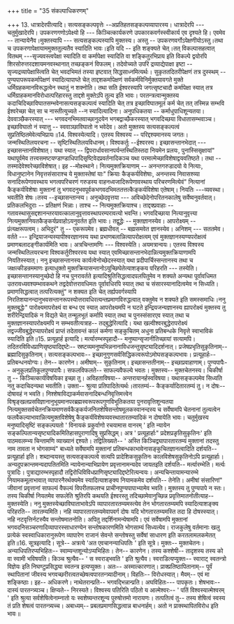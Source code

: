 +++
title = "35 संकल्पाधिकरणम्"

+++
13. धात्रादेरपीत्यादि। सत्यसङ्कल्पवृत्तेः --अप्रतिहतसङ्कल्पव्यापारस्य। धात्रादेरपि --- चतुर्मुखादेरपि। उपकरणगणोऽपेक्ष्यो हि --- किञ्चित्कार्यकरणे उपकारकवर्गस्स्वीकार्य एव दृश्यते हि। एवमेव -- तान्यायेनैव।मुक्तस्यापि --- सत्यसङ्कल्पस्यापि मुक्तस्य। अस्तु -- उपकरणवर्गोऽपेक्षणीयोऽस्तु।तथा च उपकरणापेक्षायाममुक्ततुल्यतैव स्यादिति भावः।इति यदि -- इति शङ्क्यते चेत्।तत् विकल्पासहत्वात् वितथम् ---सृज्यवस्त्वपेक्षा स्यादिति वा कर्मापेक्षा स्यादिति वा शङ्कितुरभिप्राय इति विकल्पे द्वयोरपि शिरसोरुत्तरदशायमनवस्थानात् तच्छङ्कनं विफलम्। तदेवोच्यते उपरि द्रव्याद्येपाक्षा इष्टा --सृज्यद्रव्यापेक्षास्त्विति चेत् भवदभिमतं तस्या इष्टवात् सिद्धसाध्नमित्यर्थः। सुकृततदितरीपेक्षणं तत्र दुस्स्थम् -- पुण्यपापरूपकर्मापेक्षणं स्यादित्यापाघ्ते चेत् ताद्दशकर्मापेक्षणं सर्वकर्मविनिर्मुक्तयावगते मुक्ते धर्मिग्रहकमानविरूद्धत्वेन स्थातुं न शक्नोति। तथा सति ईश्वरस्यापि जगत्सृष्टचादौ कर्मापेक्षा स्यात् तत्र धर्मिग्राहकमानविरोधात्परिहारस्तु ताद्दशे मुक्तेऽपि तुल्य इति भावः। परतन्त्रत्वान्मुक्तस्य कदाचिदिच्छाविघातसम्भवेनासत्यसङ्कल्पत्वं स्यादिति चेत् तत्र इच्छाविघातमूलं कर्म चेत् तत् तस्मिन्न सम्भवि ईश्वरेच्छा चेत् सा च नास्तीत्युच्यते --न स्यादित्यादिना। अनुपधिकतया -- कर्माधुपाधिशून्यतया। देववाञ्छैकरस्यात् --- भगवदनभिमतवाच्छानुदयेन भगबद्वाच्छैकरस्यात् भगवदिच्छया विधातासम्भवाञ्च। इच्छाविघातो नं स्यात्तु -- स्ववाञ्छाविघातो न भवेदेव। अतो मुक्तस्य सत्यसङ्कल्पत्वं सुप्रतिष्ठितमेवेत्यभिप्रायः॥14. विश्वस्येत्यादि। एतस्य विश्वस्य -- परिद्दश्यमानस्य जगतः। जन्मस्थितिलयरचना -- सृष्टिस्थितिलयविधानम्। विश्वकर्तुः --ईश्वरस्य। इच्छासन्तानभेदात् --- इच्छासन्तानविशेषात्। यथा स्यात् -- द्विपरार्धावसानपर्यन्तस्थितिस्तदा नियमेन प्रलयः, पुनास्सिसृक्षायां" यथापूर्वमेव तत्त्वसमष्टयण्डाण्डाधिपादिसृष्टिवेदप्रवर्तनादिकञ्च यथा परमात्मेच्छाविशेषाद्वयवतिष्ठते। तथा -- तस्मादेवेश्वरेच्छाविशेषात्। इह --मोक्ष्स्थाने। नित्यमुक्तक्रियाणाम् -- अनन्तगरुडादयो ये नित्याः, विधानुष्टानेन निवृत्तसंसाराश्च ये मुक्तास्तेषां याः" क्रियाः कैङ्कर्यविशेषाः, अनन्तस्य निवासश्य्या सनादिरूपेणावस्थाय भगत्वपरिचरणं गरुडस्य वाहनध्वजादिरूपेणावस्थाय परिचरणमित्येवं" नित्यानां कैङ्कर्यविशेषाः मुक्तानां तु भगवदनुभवपूर्वकभगवदभिमततत्तत्कैङ्कर्यविशेषा एतेषाम्। नियतिः ---व्यवस्था। भवतीति शेषः।तस्य --इच्छासन्तान्स्य। अनुच्छेदवृत्तया --- अविच्छेदेनोपरितनकालेषु सर्वेष्वनुवर्तवात्। प्रतिकलभिदुराः -- प्रतिक्षणं भिन्नाः। ताश्च -- नित्यमुक्तक्रियाश्च। ताद्दक्प्रवाहाः -- गतावस्थासुसद्दशानन्तरयावत्कालानुवृत्तावस्थापरम्परावत्यो भवन्ति। भगवदिच्छाया नित्यानुवृत्त्या नित्यमुक्तनियतकैङ्कर्यप्रवाहोऽयनुवर्तत इति भावः। तद्वुद्धेः -- मुक्तज्ञानस्येव। आपरोक्ष्यम् -- प्रंत्यक्षरूपत्वम्। अभिदुरं" तु -- एकरूपमेव। ब्रह्मधीवत् -- बह्मसमवेत ज्ञानस्येव। अनिशम् --- सततमेव। वर्तते --- इन्द्रियाजन्यस्यापीश्वरज्ञानस्य यथा प्रभाणबलान्नित्यापरोक्षत्वम् एवं मुक्तज्ञानस्यण्यपरोक्षत्वं प्रमाणबलादङ्गीकार्यमिति भावः। अत्रचिन्तामणिः --- विश्वस्येति। अयमत्रान्वयः। एतस्य विश्वस्य जन्मस्थितिलयरचना विश्वकर्तुरीश्वरस्य यथा स्यात् एवमिच्छासन्तानभेदान्नित्यमुक्तक्रियाणामपि नियतिस्स्यात्। ननु इच्छासन्तानस्य कार्यत्वेनोच्छेदस्स्यात् यथा प्रदीपार्चिस्सन्तानस्य तथा च जक्षत्कीडन्रममाणः इत्याधुक्तो मुक्तक्रियासन्तानोऽयुच्छिघेतेत्याशङ्कय परिहरति --- तस्येति। इच्छासन्तानस्यानुच्छेदो हि नच पुनरावर्तते इत्यादिश्रुतिसिद्धत्वादपलपितुमेव न शक्यते अन्यथा पूर्वावधिमत उतरावध्यवश्यम्भावकथने तद्वदेवोत्तरावधिमतः पूर्वावधिरपि स्यात् तथा च संसारस्यानादित्वमेव न सिध्यति। प्रमाणसिद्धत्वात् तत्परित्यक्तुं" न शक्यत इति चेत् तर्ह्यपवर्गस्यापि निरतिशयानन्दानुभवसन्तानरूपस्योत्तरावधिरत्यन्तप्रमाणविरुद्धत्वात् वक्तुमेव न शक्यते इति समस्समाधिः।ननु मुक्तबुद्धेः" पारोक्ष्यमापरोक्ष्यं वा बन्ध एव स्यात् आपरोक्ष्यमपि न घटते इन्द्रियजन्यज्ञानस्य ह्यापरोक्ष्यं मुक्तस्य तु शरीरेन्द्रियादिकं न विद्यते चेत् तन्मूलभूतं कर्मापि स्यात् तथा च पुनस्संसारएव स्यात् तथा च मुक्तज्ञानस्यापरोक्ष्यमपि न सम्भवतीत्यत्राह-- तद्बुद्धेरित्यादि। यथा खल्वीश्वरबुद्धेरापरोक्ष्यं तद्वज्जीवबुद्धेरप्यापरोक्ष्यं प्राप्तं तदेतावन्तं कालं कर्मणा सङ्कुचितम् अधुना प्रतिबन्धके निवृत्ते स्वाभाविकं स्यादिति इति॥15. प्रत्यूहार्ह इत्यादि। मर्त्यारम्भस्पृहादौ-- मनुष्यान्सृजानीतिच्छायां सत्यामपि। तदितरविविधप्राणिसृष्ठ्यादिद्दष्टेः-- स्रष्टव्यमनुष्यभिन्ननानाविधजन्तुसृष्ट्यादिदर्शनात्। प्रजेषप्रभृतिसुकृतिनाम्-- ब्रह्मादिसुकृतिनाम्। सत्यसङ्कल्पभावः-- इच्छानुगुणसर्वसिद्धिकत्वरूपोऽमोघसङ्कल्पभावः। प्रत्यूहार्हः-- प्रतिबन्धनयोग्यः। तेन-- कारणेन। अमीषाम्-- सुकृतिनाम्। इच्छासन्ततीनाम्-- इच्छाप्रवाहाणाम्। पुण्यपापैः-- अनुकूलप्रतिकूलपुण्यपापैः। सफलविफलते-- साफल्यवैफल्ये भवतः। मुक्तस्य-- मुक्तचेतनस्य। चिकीर्षा तु -- किञ्चित्कार्यविषयिका इच्छा तु। अविहताविषया-- अन्तरायानर्हस्वविषया। यथासङ्कल्पमेव सिध्यति नतु कदाचिदन्यथा भवतीति। उक्ता-- श्रुत्या प्रतिपादितेत्यर्थः।तारतम्यं-- कैङ्कर्यादितारतम्यं तु। न दोषः-- दोषावहं न भवति। निश्शेषाविद्याकर्मवासनादिबन्धनिवृत्तिमत्त्वेन विश्रृङ्खलप्रसविज्ञानानुभूयमानपरब्रह्मस्वरूपरूपगुणविभूतिकतया पुनरावृत्तिशून्यतया नित्यमुक्तसर्वचेतनक्रियमाणसर्वकैङ्कर्यजनितशेषिसन्तोषमूलकस्वानन्दस्य च सर्वेषामपि चेतनानां तुल्यत्वेन फलवैकल्याभावान्नित्यमुक्तविशेषेषु कैङ्कर्यविशेषव्यवस्थातारतम्यादिकं न दोषायेति भावः। चतुर्मुखस्य मनुष्यादिसृष्टिं सङ्कल्पयतो ' विनायकं प्रकुर्वाणो रचयामास वानरम् ' इति न्यायेन सङ्कल्पितान्यसृष्ट्यादिकमितिहासपुराणादिषु सुप्रसिद्धम्। अत्र ' प्रत्यूहार्हाः" प्रदेशप्रङृतिसुकृतिनः' इति पाठमवलम्भ्य चिन्तामणि व्याख्यानं द्दश्यते। तद्विलिख्यते-- ' अस्ति किञ्चिद्व्यापारतारतम्यं मुक्तानां तदस्तु नाम तावता न भोगसाम्यं" बाध्यते सर्वेषामपि मुक्तानां प्रतिबन्धकाभावेनासङ्कुचितज्ञानत्वादिति दर्शयति-- प्रत्यूहार्हा इति। शब्दान्वयस्तु सत्यसङ्कल्पत्वे सत्यपि प्रादेशिकसुकृतिनः कालविशेषसुकृतिनोऽपि प्रत्यूहार्हाः। अन्यदुपक्रान्तमन्यदापतितमिति न्यायेनान्याभिप्रायेण प्रवृत्तानामन्यदेव जायतइति दर्शयति-- मर्त्यारम्भेति। मर्त्यः पुत्रादिः। पुत्राद्यारम्भस्पृहादौ तद्विरोधिविविधप्राणिसृष्ट्यादिद्दष्टेरित्यन्वयः। अन्यचिन्तायामन्यारम्भे नियामकमूलाभावात् व्यापारनैरर्थक्यमेव स्यादित्याशङ्क्य नियामकमेव दर्शयति-- तेनेति। अमीषां संसारिणां" जीवानां प्रवृत्तानां साफल्यं वैफल्यं विपरीतफलश्च प्राचीनपुण्यपापाभ्यामेव भवति। मुक्तस्य तु पुण्यपापे न स्तः। तस्य चिकीर्षा नियतमेव सफलेति श्रुतिरपि कथयति ईश्वरस्तु तदिच्छामेवानुच्छिन्न प्रवृत्तिमातनोतीत्याह-- मुक्तस्येति। ननु मुक्तस्येच्छाविघाताभावेऽपि व्यापारतारतम्यमस्त्येव तेन भोगतारतम्यमपि स्यादित्याशङ्क्य परिहरति-- तारतम्यमिति। नहि व्यापारतारतम्यमेवापवर्ग दोषः यदि भोगतारतम्यमस्ति तदा हि दोषस्स्यात्। नहि नटवृत्तिर्नटस्यैव सन्तोषमातनोति। अपितु तद्दर्शिनामन्येषामपि। एवं सर्वेषामपि मुक्तानां भगवदनिसञ्चरणादिव्यापारस्साधारण्येन सन्तोषकारणमिति भोगसाम्यं सिध्यत्येव। राजकुलेषु वर्तमानाः खलु प्रत्येकं स्वस्वाधिकारानुरूपेण व्यापारेण राजानं सेवन्ते सन्तोषस्तु सर्वेषां साधारण इति करतलामलकमेतत् इति॥16. सूत्रइत्यादि। सूत्रे-- अत्रत्ये 'अत एवचानन्याधिपतिः ' इति सूत्रे। मुक्तः-- मुक्तचेतनः। अन्याधिपतिरप्यभिहितः-- स्वाम्यन्तशून्योऽप्यभिहितः। तेन-- कारणेन। तस्य कश्शेषी-- तादृशस्य तस्य को वा स्वामी भविषयति। किञ्च श्रुत्यैव-- ' स स्वराड्भवति ' इति श्रुत्यैव। स्वराडित्यप्युक्तः-- स्वाराट् स्वतन्त्रो विज्ञेयः इति निघण्टुप्रसिद्ध्या स्वतन्त्र इत्यप्युक्तः। अतः-- अस्मात्कारणात्। प्राक्प्रतिष्ठापितानाम्-- पूर्वं स्थापितानां जीवस्य भगवच्छरीरत्वतच्छेषत्वपारतन्त्र्यादीनाम्। विहतिः-- विरोधस्यात्। मैवम्-- एवं मा शङ्किष्ठाः। इह-- अधिकरणे। नाथेतरान्प्रति-- भगवद्भिन्नान्प्रति। अघविहितः--- पापकृतः। शेषभावः-- दास्यं पारतन्त्र्यञ्च। क्षिप्यते-- निरस्यते। विश्वस्य पतिरिति पठितो य आत्मेश्वरः-- ' पतिं विश्वस्यात्मेश्वरम् ' इति श्रुत्या सर्वशेषित्वेनाम्नातो यः स्वशेष्यन्तरशून्य पुरुषोत्तमो नारायणः। तत्पतित्वं तु-- तस्य शेषित्वं स्वस्य तं प्रति शेषत्वं पारतन्त्र्यच्च। अबाध्यम्-- प्रबलप्रमाणसिद्धत्वान्न बाधनार्हम्। अतो न प्राक्स्थापितविरोध इति भावः॥